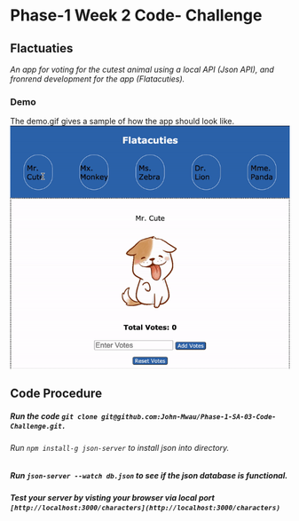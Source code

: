 # Phase-1 Week 2 Code- Challenge
## Flactuaties
*An app for voting for the cutest animal using a local API (Json API), and fronrend development for the app (Flatacuties).*
### Demo
The demo.gif gives a sample of how the app should look like.
![Demo](assets/demo.gif)
## Code Procedure
##### Run the code ```git clone git@github.com:John-Mwau/Phase-1-SA-03-Code-Challenge.git.```
###### Run ```npm install-g json-server``` to install json into directory.
##### Run ```json-server --watch db.json``` to see if the json database is functional.
##### Test your server by visting your browser via local port ```[http://localhost:3000/characters](http://localhost:3000/characters)```